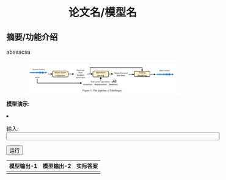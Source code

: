 # <center>论文名/模型名</center>

## 摘要/功能介绍

 absxacsa

<img align="center" src="resources/pipeline.png" style="  display: block;
  margin-left: auto;
  margin-right: auto;
  width: 80%;" />

<!-- <img align="center" src="resources/model.png" style="  display: block;
  margin-left: auto;
  margin-right: auto;
  width: 80%;" /> -->

<script type="text/javascript">
        function myFunction() {
            // 这里写入要执行的代码逻辑
            // alert("Hello World!");
            var table = document.getElementById("mytab");
            var td1=table.getElementsByTagName("tr").item(1).getElementsByTagName("td").item(1)
            td1.innerHTML = '运行的结果'
        }
</script>





**模型演示:**<br> 
<li><form action="http://www.jb51.net/example/html/form_action.asp" method="get">
  <p>输入: <input type="text" name="fname" style="width: 550px;" /></p>
  <!-- <input type="submit" value="Submit" /> -->
</form>
<button type="button" onclick='myFunction()'>运行</button></li>

<div>
    <table style='width: 100%;' id='mytab'>
        <thead>
        <tr>
            <th>模型输出-1</th>
            <th>模型输出-2</th>
            <th>实际答案</th>
            <!-- <th>EditSinger(insertion)</th>
            <th>EditSinger(replacement)</th>
            <th>EditSinger(deletion)</th> -->
        </tr>
        </thead>
        <tbody>
        <tr>
            <td></td>
            <td></td>
            <td></td>
            <!-- <td><audio style="width: 150px;" controls="" ><source src="resources/MOS1/editsinger(insertion)/0000000001.wav" type="audio/wav"></audio></td>
            <td><audio style="width: 150px;" controls="" ><source src="resources/MOS1/editsinger(replacement)/0000000001.wav" type="audio/wav"></audio></td>
            <td><audio style="width: 150px;" controls="" ><source src="resources/MOS1/editsinger(deletion)/0000000001.wav" type="audio/wav"></audio></td> -->
        </tr>
    </tbody>
    </table>
</div>

